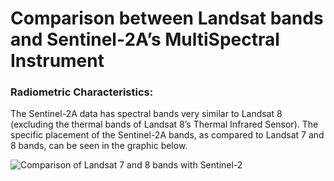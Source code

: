 
# Comparison between Landsat bands and Sentinel-2A’s MultiSpectral Instrument

### Radiometric Characteristics: 
The Sentinel-2A data has spectral bands very similar to Landsat 8 (excluding the thermal bands of Landsat 8’s Thermal Infrared Sensor). The specific placement of the Sentinel-2A bands, as compared to Landsat 7 and 8 bands, can be seen in the graphic below.


![Comparison of Landsat 7 and 8 bands with Sentinel-2](https://web.archive.org/web/20170515022022/https://landsat.gsfc.nasa.gov/wp-content/uploads/2015/06/Landsat.v.Sentinel-2.png)



